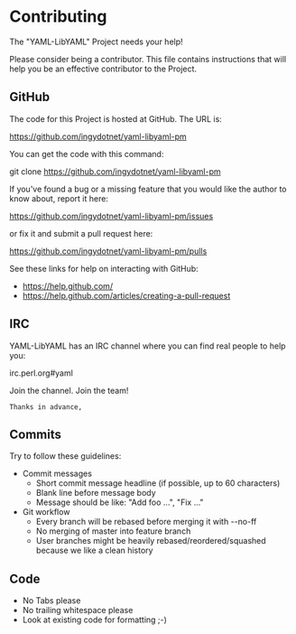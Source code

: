 # Contributing

The "YAML-LibYAML" Project needs your help!

Please consider being a contributor. This file contains instructions that will
help you be an effective contributor to the Project.

## GitHub

The code for this Project is hosted at GitHub. The URL is:

  https://github.com/ingydotnet/yaml-libyaml-pm

You can get the code with this command:

  git clone https://github.com/ingydotnet/yaml-libyaml-pm

If you've found a bug or a missing feature that you would like the author to
know about, report it here:

  https://github.com/ingydotnet/yaml-libyaml-pm/issues

or fix it and submit a pull request here:

  https://github.com/ingydotnet/yaml-libyaml-pm/pulls

See these links for help on interacting with GitHub:

* https://help.github.com/
* https://help.github.com/articles/creating-a-pull-request

## IRC

YAML-LibYAML has an IRC channel where you can find real people to help you:

  irc.perl.org#yaml

Join the channel. Join the team!


    Thanks in advance,

## Commits

Try to follow these guidelines:

* Commit messages
  * Short commit message headline (if possible, up to 60 characters)
  * Blank line before message body
  * Message should be like: "Add foo ...", "Fix ..."
* Git workflow
  * Every branch will be rebased before merging it with --no-ff
  * No merging of master into feature branch
  * User branches might be heavily rebased/reordered/squashed because
    we like a clean history

## Code

* No Tabs please
* No trailing whitespace please
* Look at existing code for formatting ;-)

